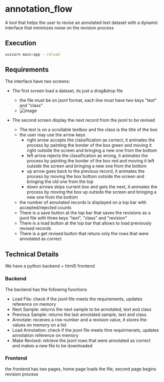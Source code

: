 # annotation_flow

A tool that helps the user to revise an annotated text dataset with a dynamic interface that minimizes noise on the revision process

## Execution

```bash
uvicorn main:app --reload
```

## Requirements
The interface have two screens:
 * The first screen load a dataset, its just a drag&drop file
    * the file must be on jsonl format, each line must have two keys "text" and "class"
    * ![image](https://github.com/rocharhs/annotation_flow/assets/6074339/13bb7e94-30cf-4fd9-9389-1b46257197f8)

 * The second screen display the next record from the jsonl to be revised
   * The text is on a scrollable textbox and the class is the title of the box
   * the user may use the arrow keys
     * right arrow accepts the classification as correct, it animates the process by painting the border of the box green and moving it right outside the screen and bringing a new one from the bottom
     * left arrow rejects the classification as wrong, it animates the process by painting the border of the box red and moving it left outside the screen and bringing a new one from the bottom
     * up arrow goes back to the previous record, it animates the process by moving the box bottom outside the screen and bringing the old one from the top
     * down arrows skips current box and gets the next, it animates the process by moving the box up outside the screen and bringing a new one from the bottom
   * the number of annotated records is displayed on a top bar with accepted/rejected counts
   * There is a save button at the top bar that saves the revisions as a jsonl file with three keys "text", "class" and "revision"  
   * There is a load button at the top bar that allows to load previously revised records
   * There is a get revised button that retuns only the rows that were annotated as correct

## Technical Details
We have a python backend + html5 frontend

### Backend
The backend has the following functions

* Load File: check if the jsonl file meets the requirements, updates reference on memory
* Next Sample: returns the next sample to be annotated, text and class
* Previous Sample: returns the last annotated sample, text and class
* Annotate: receives a row number and a revision value, it stores the values on memory on a list
* Load Annotation: check if the jsonl file meets thre requirmenets, updates annotation reference on memory 
* Make Revised: retrieve the jsonl rows that were annotated as correct and makes a new file to be downloaded

### Frontend
the frontend has two pages, home page loads the file, second page begins revision process
